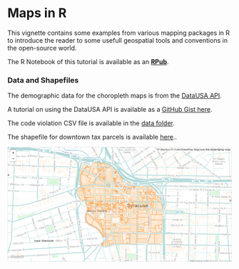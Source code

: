 # Maps in R

This vignette contains some examples from various mapping packages in R to introduce the reader to some usefull geospatial tools and conventions in the open-source world.

The R Notebook of this tutorial is available as an **[RPub](http://rpubs.com/jdlecy/201086)**.

### Data and Shapefiles

The demographic data for the choropleth maps is from the [DataUSA API](http://datausa.io/).

A tutorial on using the DataUSA API is available as a [GitHub Gist here](https://gist.github.com/lecy/0aa782a873cd174573f32d243233ca5b).

The code violation CSV file is available in the [data folder](./Data).

The shapefile for downtown tax parcels is available [here](./Data/Downtown_Syracuse.geojson)..

[![alt text](./Data/downtown.png)](https://github.com/lecy/maps-in-R/blob/master/Data/Downtown_Syracuse.geojson)


